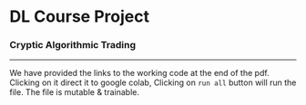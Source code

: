# DL Course Project
### Cryptic Algorithmic Trading
---

We have provided the links to the working code at  the end of the pdf. Clicking on it direct it to google colab, Clicking on `run all` button will run the file. The file is mutable & trainable. 



